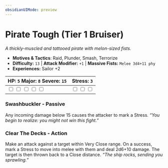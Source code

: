 ```yaml
---
obsidianUIMode: preview
---
```

# Pirate Tough (Tier 1 Bruiser)

*A thickly-muscled and tattooed pirate with melon-sized fists.*

- **Motives & Tactics**: Raid, Plunder, Smash, Terrorize
- **Difficulty:** `13` | **Attack Modifier:** `+1` | **Massive Fists:** `Melee 3d4+11 phy`
- **Experiences:** Sailor +2

| HP: `5` Major: `8` Severe: `15` | Stress: `3` |
|--|--|
|  <input type="checkbox" unchecked id="c44a990c"> <input type="checkbox" unchecked id="31531288"> <input type="checkbox" unchecked id="b653aac1"> <input type="checkbox" unchecked id="7778fabf"> <input type="checkbox" unchecked id="14e61c95"> |  <input type="checkbox" unchecked id="8dcacb85"> <input type="checkbox" unchecked id="482552bb"> <input type="checkbox" unchecked id="a4f861f8"> |

### Swashbuckler - Passive

Any incoming damage below 15 causes the attacker to mark a Stress. *“You begin to realize: you might not win this fight.”*

### Clear The Decks - Action

Make an attack against a target within Very Close range. On a success, mark a Stress to move into melee with them and deal 2d6+10 damage. The target is then thrown back to a Close distance. *“The ship rocks, sending you sprawling.”*



